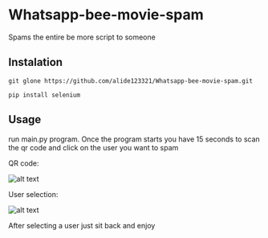 # Whatsapp-bee-movie-spam

Spams the entire be more script to someone

## Instalation

```
git glone https://github.com/alide123321/Whatsapp-bee-movie-spam.git

pip install selenium
```

## Usage

run main.py program. Once the program starts you have 15 seconds to scan the qr code and click on the user you want to spam

QR code:

![alt text](https://qph.fs.quoracdn.net/main-qimg-81a472b5eb69e75c6333f0070ccef3bd)

User selection:

![alt text](https://3.bp.blogspot.com/-MygS0QXN_HE/VYu_NQfXMbI/AAAAAAAAE-I/NLPqibAU368/w1200-h630-p-k-no-nu/whatsapp-web2.jpg)

After selecting a user just sit back and enjoy
